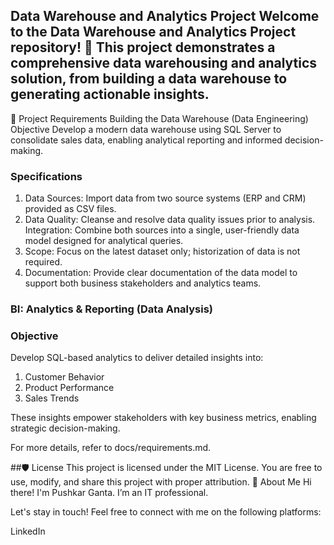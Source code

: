 Data Warehouse and Analytics Project
Welcome to the Data Warehouse and Analytics Project repository! 🚀
This project demonstrates a comprehensive data warehousing and analytics solution, from building a data warehouse to generating actionable insights.
---------
🚀 Project Requirements
Building the Data Warehouse (Data Engineering)
Objective
Develop a modern data warehouse using SQL Server to consolidate sales data, enabling analytical reporting and informed decision-making.

### Specifications
1. Data Sources: Import data from two source systems (ERP and CRM) provided as CSV files.
2. Data Quality: Cleanse and resolve data quality issues prior to analysis.
Integration: Combine both sources into a single, user-friendly data model designed for analytical queries.
3. Scope: Focus on the latest dataset only; historization of data is not required.
4. Documentation: Provide clear documentation of the data model to support both business stakeholders and analytics teams.

### BI: Analytics & Reporting (Data Analysis)
### Objective
Develop SQL-based analytics to deliver detailed insights into:

1. Customer Behavior
2. Product Performance
3. Sales Trends

These insights empower stakeholders with key business metrics, enabling strategic decision-making.

For more details, refer to docs/requirements.md.

##🛡️ License
This project is licensed under the MIT License. You are free to use, modify, and share this project with proper attribution.
🌟 About Me
Hi there! I'm Pushkar Ganta. I’m an IT professional.

Let's stay in touch! Feel free to connect with me on the following platforms:

LinkedIn 
